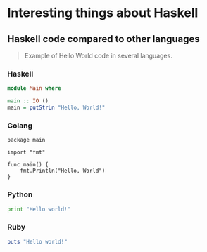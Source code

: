 # Interesting things about Haskell

## Haskell code compared to other languages

> Example of Hello World code in several languages.

### Haskell

```haskell
module Main where

main :: IO ()
main = putStrLn "Hello, World!"
```

### Golang

```golang
package main

import "fmt"

func main() {
    fmt.Println("Hello, World")
}
```

### Python

```Python
print "Hello world!"
```

### Ruby

```Ruby
puts "Hello world!"
```